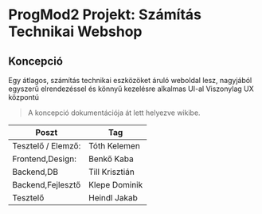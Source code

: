 # ProgMod2 Projekt: Számítás Technikai Webshop

## Koncepció

Egy átlagos, számítás technikai eszközöket áruló weboldal lesz, nagyjából egyszerű elrendezéssel
és könnyű kezelésre alkalmas UI-al
Viszonylag UX központú

> A koncepció dokumentációja át lett helyezve wikibe.

| Poszt | Tag |
| ----- | --- |
| Tesztelő / Elemző: | Tóth Kelemen |
| Frontend,Design: | Benkő Kaba |
| Backend,DB | Till Krisztián |
| Backend,Fejlesztő | Klepe Dominik |
| Tesztelő | Heindl Jakab |

